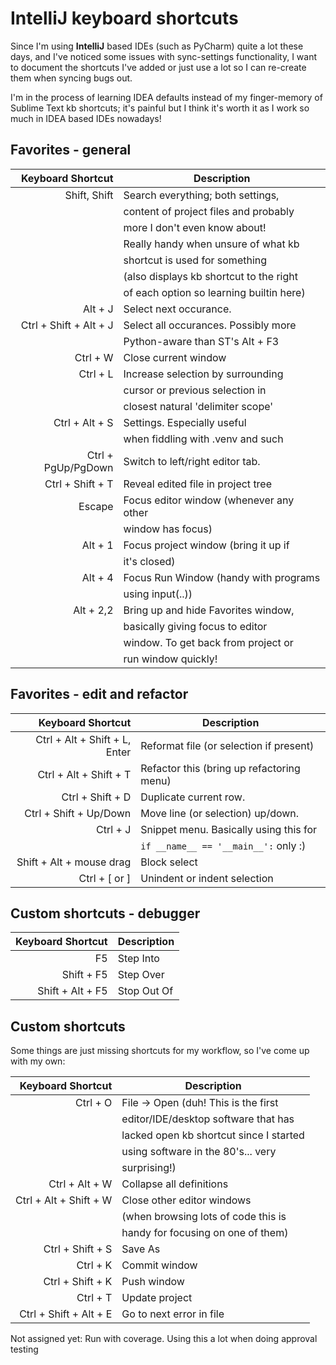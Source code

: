 IntelliJ keyboard shortcuts
===========================

Since I'm using __IntelliJ__ based IDEs (such as PyCharm) quite a lot these days, and I've noticed
some issues with sync-settings functionality, I want to document the shortcuts I've added or just
use a lot so I can re-create them when syncing bugs out.

I'm in the process of learning IDEA defaults instead of my finger-memory of Sublime Text kb shortcuts;
it's painful but I think it's worth it as I work so much in IDEA based IDEs nowadays!


Favorites - general
-------------------

|    Keyboard Shortcut           |     Description                             |
|-------------------------------:|---------------------------------------------|
|                   Shift, Shift | Search everything; both settings,           |
|                                | content of project files and probably       |
|                                | more I don't even know about!               |
|                                | Really handy when unsure of what kb         |
|                                | shortcut is used for something              |
|                                | (also displays kb shortcut to the right     |
|                                | of each option so learning builtin here)    |
|                        Alt + J | Select next occurance.                      |
|         Ctrl + Shift + Alt + J | Select all occurances. Possibly more        |
|                                | Python-aware than ST's Alt + F3             |
|                       Ctrl + W | Close current window                        |
|                       Ctrl + L | Increase selection by surrounding           |
|                                | cursor or previous selection in             |
|                                | closest natural 'delimiter scope'           |
|                 Ctrl + Alt + S | Settings. Especially useful                 |
|                                | when fiddling with .venv and such           |
|             Ctrl + PgUp/PgDown | Switch to left/right editor tab.            |
|             Ctrl + Shift + T   | Reveal edited file in project tree          |
|                         Escape | Focus editor window (whenever any other     |
|                                | window has focus)                           |
|                        Alt + 1 | Focus project window (bring it up if        |
|                                | it's closed)                                |
|                        Alt + 4 | Focus Run Window (handy with programs       |
|                                | using input(..))                            |
|                      Alt + 2,2 | Bring up and hide Favorites window,         |
|                                | basically giving focus to editor            |
|                                | window. To get back from project or         |
|                                | run window quickly!                         |

 
Favorites - edit and refactor
-----------------------------

|    Keyboard Shortcut           |     Description                             |
|-------------------------------:|---------------------------------------------|
| Ctrl + Alt + Shift + L, Enter  |   Reformat file (or selection if present)   |
| Ctrl + Alt + Shift + T         |   Refactor this (bring up refactoring menu) |
| Ctrl + Shift + D               |   Duplicate current row.                    |
| Ctrl + Shift + Up/Down         |   Move line (or selection) up/down.         |
| Ctrl + J                       |   Snippet menu. Basically using this for    |
|                                |   `if __name__ == '__main__':` only :)      |
| Shift + Alt + mouse drag       |   Block select                              |
| Ctrl + \[ or \]                |   Unindent or indent selection              |


Custom shortcuts - debugger
---------------------------

|    Keyboard Shortcut           |     Description                             |
|-------------------------------:|---------------------------------------------|
|                             F5 | Step Into                                   |
|                     Shift + F5 | Step Over                                   |
|               Shift + Alt + F5 | Stop Out Of                                 |


Custom shortcuts
----------------
Some things are just missing shortcuts for my workflow, so I've come up with my own:


|    Keyboard Shortcut           |     Description                             |
|-------------------------------:|---------------------------------------------|
|                       Ctrl + O | File -> Open (duh! This is the first        |
|                                | editor/IDE/desktop software that has        |
|                                | lacked open kb shortcut since I started     |
|                                | using software in the 80's... very          |
|                                | surprising!)                                |
|                 Ctrl + Alt + W | Collapse all definitions                    |
|         Ctrl + Alt + Shift + W | Close other editor windows                  |
|                                | (when browsing lots of code this is         |
|                                | handy for focusing on one of them)          |
|               Ctrl + Shift + S | Save As                                     |
|                       Ctrl + K | Commit window                               |
|               Ctrl + Shift + K | Push window                                 |
|                       Ctrl + T | Update project                              |
|         Ctrl + Shift + Alt + E | Go to next error in file                    |


Not assigned yet: Run with coverage. Using this a lot when doing approval testing


